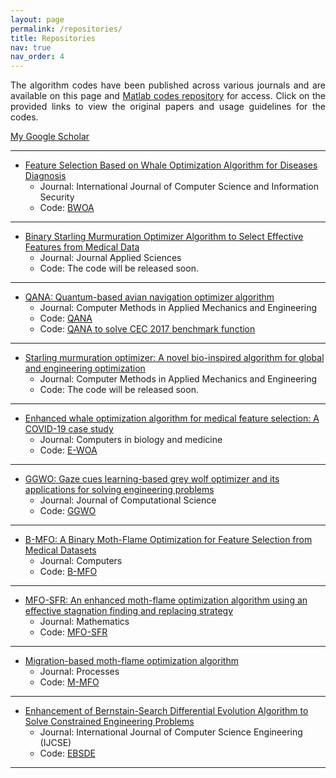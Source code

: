```yaml
---
layout: page
permalink: /repositories/
title: Repositories
nav: true
nav_order: 4
---
```

<p align="justify">The algorithm codes have been published across various journals and are available on this page and <a href="https://github.com/HodaZamani/Matlab-Codes">Matlab codes repository</a> for access. Click on the provided links to view the original papers and usage guidelines for the codes.</p><a href="https://scholar.google.com/citations?user=bpZOZWsAAAAJ&hl=en"> My Google Scholar</a>


---
- [Feature Selection Based on Whale Optimization Algorithm for Diseases Diagnosis](https://d1wqtxts1xzle7.cloudfront.net/51133098/130_Paper_310716206_IJCSIS_Camera_Ready_pp._1243-1247-libre.pdf?1483206167=&response-content-disposition=inline%3B+filename%3DFeature_Selection_Based_on_Whale_Optimiz.pdf&Expires=1712406745&Signature=LxQOwZHAkvZ6PWqac8m~PcXz6UL7Z35HtayOYh0Wp9QfROaaHhbnrJR00r6KtoUt-hcLeJ3OxQ8ol-vswQRlsFYLR3dZYWaifPWtuqnnGc515LZO82FmkM7VpmhkyPgGjdWRIPK2nLbvxmIRo9k1tLojzVZqpjVNVJetJq328bR0eQ52jBBIln0h4AxZRuVxdZGP3red9jfwZpAg5TVpEiu0VVU~WkCTgwhPlo3aKs9kM5XS-bkgtmqHd9YE2eZYRft76WFD2aK9ts4QBZb1tOn3~NB8dM3xWgcHG4hf08RmvfiFI-~CPtqr2VR-a4w~G77-thbEKiCmkQdRbT-erQ__&Key-Pair-Id=APKAJLOHF5GGSLRBV4ZA)
     - Journal: International Journal of Computer Science and Information Security
     - Code: <a href="https://github.com/HodaZamani/HodaZamani.github.io/tree/master/Codes/B-WOA">BWOA</a>

--- 
- [Binary Starling Murmuration Optimizer Algorithm to Select Effective Features from Medical Data](https://www.mdpi.com/2076-3417/13/1/564)
     - Journal: Journal Applied Sciences
     - Code: The code will be released soon.

--- 
- [QANA: Quantum-based avian navigation optimizer algorithm](https://www.sciencedirect.com/science/article/abs/pii/S0952197621001627)
     - Journal: Computer Methods in Applied Mechanics and Engineering
     - Code: <a href="https://github.com/HodaZamani/HodaZamani.github.io/tree/master/Codes/QANA">QANA</a>
     - Code: <a href="https://github.com/HodaZamani/HodaZamani.github.io/tree/master/Codes/QANA-CEC2017">QANA to solve CEC 2017 benchmark function</a>

--- 
- [Starling murmuration optimizer: A novel bio-inspired algorithm for global and engineering optimization](https://www.sciencedirect.com/science/article/abs/pii/S0045782522000330)
     - Journal: Computer Methods in Applied Mechanics and Engineering
     - Code: The code will be released soon.

--- 
- [Enhanced whale optimization algorithm for medical feature selection: A COVID-19 case study](https://www.sciencedirect.com/science/article/pii/S0010482522006126)
     - Journal: Computers in biology and medicine
     - Code: <a href="https://github.com/HodaZamani/HodaZamani.github.io/tree/master/Codes/E-WOA">E-WOA</a>

---
- [GGWO: Gaze cues learning-based grey wolf optimizer and its applications for solving engineering problems](https://www.sciencedirect.com/science/article/abs/pii/S1877750322000588)
     - Journal: Journal of Computational Science
     - Code: <a href="https://github.com/HodaZamani/HodaZamani.github.io/tree/master/Codes/GGWO">GGWO</a>
  
---
- [B-MFO: A Binary Moth-Flame Optimization for Feature Selection from Medical Datasets](https://www.mdpi.com/2073-431X/10/11/136)
     - Journal: Computers
     - Code: <a href="https://github.com/HodaZamani/HodaZamani.github.io/tree/master/Codes/B-MFO">B-MFO</a>
  
---
- [MFO-SFR: An enhanced moth-flame optimization algorithm using an effective stagnation finding and replacing strategy](https://www.mdpi.com/2227-7390/11/4/862)
     - Journal: Mathematics
     - Code: <a href="https://github.com/HodaZamani/HodaZamani.github.io/tree/master/Codes/MFO-SFR">MFO-SFR</a>

---
- [Migration-based moth-flame optimization algorithm](https://www.mdpi.com/2227-9717/9/12/2276)
     - Journal: Processes
     - Code: <a href="https://github.com/HodaZamani/HodaZamani.github.io/tree/master/Codes/M-MFO">M-MFO</a>
  
---
- [Enhancement of Bernstain-Search Differential Evolution Algorithm to Solve Constrained Engineering Problems](https://www.researchgate.net/profile/Hoda-Zamani-2/publication/348097798_Enhancement_of_Bernstain-Search_Differential_Evolution_Algorithm_to_Solve_Constrained_Engineering_Problems/links/5feef002a6fdccdcb81ec41b/Enhancement-of-Bernstain-Search-Differential-Evolution-Algorithm-to-Solve-Constrained-Engineering-Problems.pdf)
     - Journal: International Journal of Computer Science Engineering (IJCSE)
     - Code: <a href="https://github.com/HodaZamani/HodaZamani.github.io/tree/master/Codes/EBSDE">EBSDE</a>

--- 
